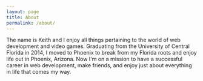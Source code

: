 ```yaml
---
layout: page
title: About
permalink: /about/
---
```


The name is Keith and I enjoy all things pertaining to the world of web development and video games. Graduating from the University of Central Florida
in 2014, I moved to Phoenix to break from my Florida roots and enjoy life out in Phoenix, Arizona. Now I'm on a mission to have
a successful career in web development, make friends, and enjoy just about everything in life that comes my way.